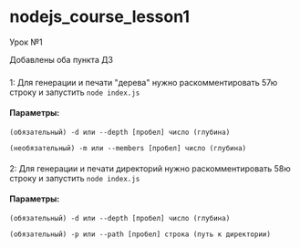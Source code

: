 # nodejs_course_lesson1
Урок №1

Добавлены оба пункта ДЗ
###
1: Для генерации и печати "дерева" нужно раскомментировать 57ю строку и запустить ```node index.js```
####
#### Параметры:
```(обязательный) -d или --depth [пробел] число (глубина)``` 

```(необязательный) -m или --members [пробел] число (глубина)```
####
2: Для генерации и печати директорий нужно раскомментировать 58ю строку и запустить ```node index.js```
####
#### Параметры:
```(обязательный) -d или --depth [пробел] число (глубина)```

```(обязательный) -p или --path [пробел] строка (путь к директории)```
